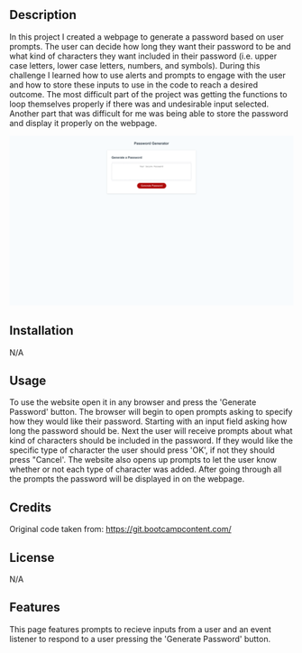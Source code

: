 # <Password Generator>

## Description


<p>
In this project I created a webpage to generate a password based on user prompts.  The user can decide how long they want their password to be and what kind of characters they want included in their password (i.e. upper case letters, lower case letters, numbers, and symbols).  During this challenge I learned how to use alerts and prompts to engage with the user and how to store these inputs to use in the code to reach a desired outcome.  The most difficult part of the project was getting the functions to loop themselves properly if there was and undesirable input selected.  Another part that was difficult for me was being able to store the password and display it properly on the webpage.
</p>

![Screenshot](./assets/screenshot.png)

## Installation

N/A

## Usage

To use the website open it in any browser and press the 'Generate Password' button.  The browser will begin to open prompts asking to specify how they would like their password.  Starting with an input field asking how long the password should be.  Next the user will receive prompts about what kind of characters should be included in the password.  If they would like the specific type of character the user should press 'OK', if not they should press "Cancel'.  The website also opens up prompts to let the user know whether or not each type of character was added.  After going through all the prompts the password will be displayed in on the webpage.

## Credits

Original code taken from: 
https://git.bootcampcontent.com/

## License

N/A

## Features

This page features prompts to recieve inputs from a user and an event listener to respond to a user pressing the 'Generate Password' button.